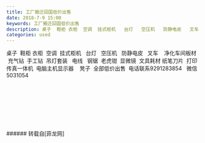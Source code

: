 ```yaml
---
title: 工厂搬迁回国低价出售
date: 2018-7-9 15:00
keywords: 工厂搬迁回国低价出售
description: 桌子  鞋柜 衣柜  空调  挂式柜机   台灯   空压机   防静电皮   叉车    净化车间板材   充气钻  手工钻  吊灯套装   电线   钢锯  老虎钳  显微镜  文具耗材 纸笔刀片  打印传真一体机  电脑主机显示器    凳子  全部低价出售  电话联系9291283854   微信5031054
categories: used
---
```

<td class="t_f" id="postmessage_1494963">

桌子  鞋柜 衣柜  空调  挂式柜机   台灯   空压机   防静电皮   叉车    净化车间板材   充气钻  手工钻  吊灯套装   电线   钢锯  老虎钳  显微镜  文具耗材 纸笔刀片  打印传真一体机  电脑主机显示器    凳子  全部低价出售  电话联系9291283854   微信5031054<br/>
<img alt="" border="0" class="zoom" data-cf-modified-2fbe6f3128588d524dd30b60-="" file="http://www.flw.ph/data/appbyme/upload/image/201807/09/xiz629FQI5CB.jpg" id="aimg_wp8s0" lazyloadthumb="1" onclick="" onmouseover="" src="http://www.flw.ph/data/appbyme/upload/image/201807/09/xiz629FQI5CB.jpg"/><br/>
<br/>
<img alt="" border="0" class="zoom" data-cf-modified-2fbe6f3128588d524dd30b60-="" file="http://www.flw.ph/data/appbyme/upload/image/201807/09/aYt23J5VFhCV.jpg" id="aimg_anG0q" lazyloadthumb="1" onclick="" onmouseover="" src="http://www.flw.ph/data/appbyme/upload/image/201807/09/aYt23J5VFhCV.jpg"/><br/>
<br/>
<img alt="" border="0" class="zoom" data-cf-modified-2fbe6f3128588d524dd30b60-="" file="http://www.flw.ph/data/appbyme/upload/image/201807/09/D0Av5Yjdumkn.jpg" id="aimg_D3Kp4" lazyloadthumb="1" onclick="" onmouseover="" src="http://www.flw.ph/data/appbyme/upload/image/201807/09/D0Av5Yjdumkn.jpg"/><br/>
<br/>
<img alt="" border="0" class="zoom" data-cf-modified-2fbe6f3128588d524dd30b60-="" file="http://www.flw.ph/data/appbyme/upload/image/201807/09/pDKlraxMRVIh.jpg" id="aimg_n2l76" lazyloadthumb="1" onclick="" onmouseover="" src="http://www.flw.ph/data/appbyme/upload/image/201807/09/pDKlraxMRVIh.jpg"/><br/>
<br/>
<img alt="" border="0" class="zoom" data-cf-modified-2fbe6f3128588d524dd30b60-="" file="http://www.flw.ph/data/appbyme/upload/image/201807/09/YDpwCY0UPYu1.jpg" id="aimg_FQNvW" lazyloadthumb="1" onclick="" onmouseover="" src="http://www.flw.ph/data/appbyme/upload/image/201807/09/YDpwCY0UPYu1.jpg"/><br/>
<br/>
<img alt="" border="0" class="zoom" data-cf-modified-2fbe6f3128588d524dd30b60-="" file="http://www.flw.ph/data/appbyme/upload/image/201807/09/IUVPQo1d72xv.jpg" id="aimg_TZ4xY" lazyloadthumb="1" onclick="" onmouseover="" src="http://www.flw.ph/data/appbyme/upload/image/201807/09/IUVPQo1d72xv.jpg"/><br/>
<br/>
<img alt="" border="0" class="zoom" data-cf-modified-2fbe6f3128588d524dd30b60-="" file="http://www.flw.ph/data/appbyme/upload/image/201807/09/QnJ6AAWhP6YD.jpg" id="aimg_b75iq" lazyloadthumb="1" onclick="" onmouseover="" src="http://www.flw.ph/data/appbyme/upload/image/201807/09/QnJ6AAWhP6YD.jpg"/><br/>
<br/>
</td>
###### 转载自[菲龙网]